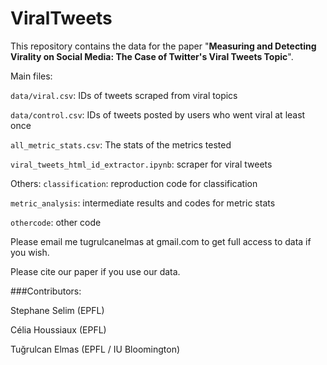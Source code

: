 # ViralTweets

This repository contains the data for the paper "**Measuring and Detecting Virality on Social Media: The Case of Twitter's Viral Tweets Topic**". 

Main files:

``data/viral.csv``: IDs of tweets scraped from viral topics

``data/control.csv``: IDs of tweets posted by users who went viral at least once

``all_metric_stats.csv``: The stats of the metrics tested

``viral_tweets_html_id_extractor.ipynb``: scraper for viral tweets

Others:
``classification``: reproduction code for classification

``metric_analysis``: intermediate results and codes for metric stats

``othercode``: other code

Please email me tugrulcanelmas at gmail.com to get full access to data if you wish. 

Please cite our paper if you use our data.

###Contributors:

Stephane Selim (EPFL)

Célia Houssiaux (EPFL)

Tuğrulcan Elmas (EPFL / IU Bloomington)
